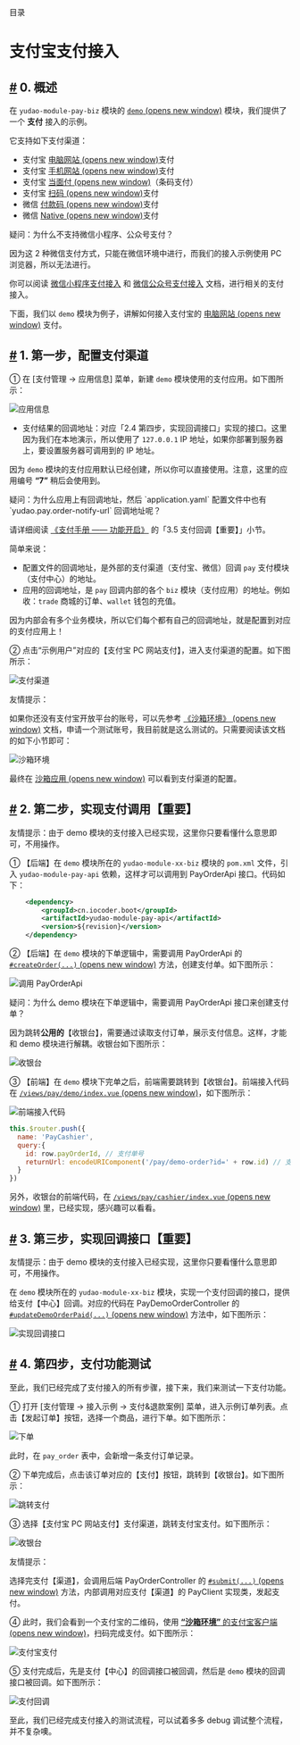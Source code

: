 目录

# 支付宝支付接入

## [#](#_0-概述) 0. 概述

在 `yudao-module-pay-biz` 模块的 [`demo` (opens new window)](https://github.com/YunaiV/ruoyi-vue-pro/tree/master/yudao-module-pay/yudao-module-pay-biz/src/main/java/cn/iocoder/yudao/module/pay/controller/admin/demo) 模块，我们提供了一个 **支付** 接入的示例。

它支持如下支付渠道：

*   支付宝 [电脑网站 (opens new window)](https://opendocs.alipay.com/open/270/105898)支付
*   支付宝 [手机网站 (opens new window)](https://opendocs.alipay.com/open/203/105288)支付
*   支付宝 [当面付 (opens new window)](https://opendocs.alipay.com/open/194/105072)（条码支付）
*   支付宝 [扫码 (opens new window)](https://opendocs.alipay.com/apis/02890k)支付
*   微信 [付款码 (opens new window)](https://pay.weixin.qq.com/static/product/product_intro.shtml?name=qrcode)支付
*   微信 [Native (opens new window)](https://pay.weixin.qq.com/static/product/product_intro.shtml?name=qrcode)支付

疑问：为什么不支持微信小程序、公众号支付？

因为这 2 种微信支付方式，只能在微信环境中进行，而我们的接入示例使用 PC 浏览器，所以无法进行。

你可以阅读 [微信小程序支付接入](/pay/wx-lite-pay-demo/) 和 [微信公众号支付接入](/pay/wx-pub-pay-demo/) 文档，进行相关的支付接入。

下面，我们以 `demo` 模块为例子，讲解如何接入支付宝的 [电脑网站 (opens new window)](https://opendocs.alipay.com/open/270/105898) 支付。

## [#](#_1-第一步-配置支付渠道) 1. 第一步，配置支付渠道

① 在 \[支付管理 -> 应用信息\] 菜单，新建 `demo` 模块使用的支付应用。如下图所示：

![应用信息](./static/应用信息.png)

*   支付结果的回调地址：对应「2.4 第四步，实现回调接口」实现的接口。这里因为我们在本地演示，所以使用了 `127.0.0.1` IP 地址，如果你部署到服务器上，要设置服务器可调用到的 IP 地址。

因为 `demo` 模块的支付应用默认已经创建，所以你可以直接使用。注意，这里的应用编号 **“7”** 稍后会使用到。

疑问：为什么应用上有回调地址，然后 \`application.yaml\` 配置文件中也有 \`yudao.pay.order-notify-url\` 回调地址呢？

请详细阅读 [《支付手册 —— 功能开启》](/pay/build) 的「3.5 支付回调【重要】」小节。

简单来说：

*   配置文件的回调地址，是外部的支付渠道（支付宝、微信）回调 `pay` 支付模块（支付中心）的地址。
*   应用的回调地址，是 `pay` 回调内部的各个 `biz` 模块（支付应用）的地址。例如收：`trade` 商城的订单、`wallet` 钱包的充值。

因为内部会有多个业务模块，所以它们每个都有自己的回调地址，就是配置到对应的支付应用上！

② 点击“示例用户”对应的【支付宝 PC 网站支付】，进入支付渠道的配置。如下图所示：

![支付渠道](./static/支付渠道.png)

友情提示：

如果你还没有支付宝开放平台的账号，可以先参考 [《沙箱环境》 (opens new window)](https://opendocs.alipay.com/common/02kkv7) 文档，申请一个测试账号，我目前就是这么测试的。只需要阅读该文档的如下小节即可：

![沙箱环境](./static/沙箱环境.png)

最终在 [沙箱应用 (opens new window)](https://open.alipay.com/develop/sandbox/app) 可以看到支付渠道的配置。

## [#](#_2-第二步-实现支付调用【重要】) 2. 第二步，实现支付调用【重要】

友情提示：由于 demo 模块的支付接入已经实现，这里你只要看懂什么意思即可，不用操作。

① 【后端】在 `demo` 模块所在的 `yudao-module-xx-biz` 模块的 `pom.xml` 文件，引入 `yudao-module-pay-api` 依赖，这样才可以调用到 PayOrderApi 接口。代码如下：

```xml
    <dependency>
        <groupId>cn.iocoder.boot</groupId>
        <artifactId>yudao-module-pay-api</artifactId>
        <version>${revision}</version>
    </dependency>

```

② 【后端】在 `demo` 模块的下单逻辑中，需要调用 PayOrderApi 的 [`#createOrder(...)` (opens new window)](https://github.com/YunaiV/ruoyi-vue-pro/blob/master/yudao-module-pay/yudao-module-pay-biz/src/main/java/cn/iocoder/yudao/module/pay/service/demo/PayDemoOrderServiceImpl.java#L91-L96) 方法，创建支付单。如下图所示：

![调用 PayOrderApi](./static/调用PayOrderApi.png)

疑问：为什么 demo 模块在下单逻辑中，需要调用 PayOrderApi 接口来创建支付单？

因为跳转**公用的**【收银台】，需要通过读取支付订单，展示支付信息。这样，才能和 demo 模块进行解耦。收银台如下图所示：

![收银台](./static/收银台-1.png)

③ 【前端】在 `demo` 模块下完单之后，前端需要跳转到【收银台】。前端接入代码在 [`/views/pay/demo/index.vue` (opens new window)](https://github.com/yudaocode/yudao-ui-admin-vue2/blob/master/src/views/pay/demo/index.vue#L193-L201)，如下图所示：

![前端接入代码](./static/前端接入代码.png)

```js
this.$router.push({
  name: 'PayCashier',
  query:{
    id: row.payOrderId, // 支付单号
    returnUrl: encodeURIComponent('/pay/demo-order?id=' + row.id) // 支付成功后，跳转的 URL
  }
})

```

另外，收银台的前端代码，在 [`/views/pay/cashier/index.vue` (opens new window)](https://github.com/yudaocode/yudao-ui-admin-vue2/blob/master/src/views/pay/cashier/index.vue) 里，已经实现，感兴趣可以看看。

## [#](#_3-第三步-实现回调接口【重要】) 3. 第三步，实现回调接口【重要】

友情提示：由于 demo 模块的支付接入已经实现，这里你只要看懂什么意思即可，不用操作。

在 `demo` 模块所在的 `yudao-module-xx-biz` 模块，实现一个支付回调的接口，提供给支付【中心】回调。对应的代码在 PayDemoOrderController 的 [`#updateDemoOrderPaid(...)` (opens new window)](https://github.com/YunaiV/ruoyi-vue-pro/blob/master/yudao-module-pay/yudao-module-pay-biz/src/main/java/cn/iocoder/yudao/module/pay/controller/admin/demo/PayDemoOrderController.java#L50-L58) 方法中，如下图所示：

![实现回调接口](./static/实现回调接口.png)

## [#](#_4-第四步-支付功能测试) 4. 第四步，支付功能测试

至此，我们已经完成了支付接入的所有步骤，接下来，我们来测试一下支付功能。

① 打开 \[支付管理 -> 接入示例 -> 支付&退款案例\] 菜单，进入示例订单列表。点击【发起订单】按钮，选择一个商品，进行下单。如下图所示：

![下单](./static/测试-下单.png)

此时，在 `pay_order` 表中，会新增一条支付订单记录。

② 下单完成后，点击该订单对应的【支付】按钮，跳转到【收银台】。如下图所示：

![跳转支付](./static/测试-跳转支付.png)

③ 选择【支付宝 PC 网站支付】支付渠道，跳转支付宝支付。如下图所示：

![收银台](./static/测试-收银台.png)

友情提示：

选择完支付【渠道】，会调用后端 PayOrderController 的 [`#submit(...)` (opens new window)](https://github.com/YunaiV/ruoyi-vue-pro/blob/master/yudao-module-pay/yudao-module-pay-biz/src/main/java/cn/iocoder/yudao/module/pay/controller/admin/order/PayOrderController.java#L92-L97) 方法，内部调用对应支付【渠道】的 PayClient 实现类，发起支付。

④ 此时，我们会看到一个支付宝的二维码，使用 [**“沙箱环境”** 的支付宝客户端 (opens new window)](https://opendocs.alipay.com/common/02kkv7#%E7%AC%AC%E4%BA%8C%E6%AD%A5%EF%BC%9A%E4%B8%8B%E8%BD%BD%E6%94%AF%E4%BB%98%E5%AE%9D%E5%AE%A2%E6%88%B7%E7%AB%AF)，扫码完成支付。如下图所示：

![支付宝支付](./static/测试-支付宝支付.png)

⑤ 支付完成后，先是支付【中心】的回调接口被回调，然后是 `demo` 模块的回调接口被回调。如下图所示：

![支付回调](./static/测试-支付回调.png)

至此，我们已经完成支付接入的测试流程，可以试着多多 debug 调试整个流程，并不复杂噢。